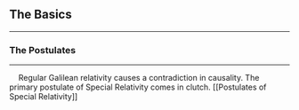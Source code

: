 
## The Basics
---
### The Postulates
---
$\quad$Regular Galilean relativity causes a contradiction in causality. The primary postulate of Special Relativity comes in clutch.
[[Postulates of Special Relativity]]

